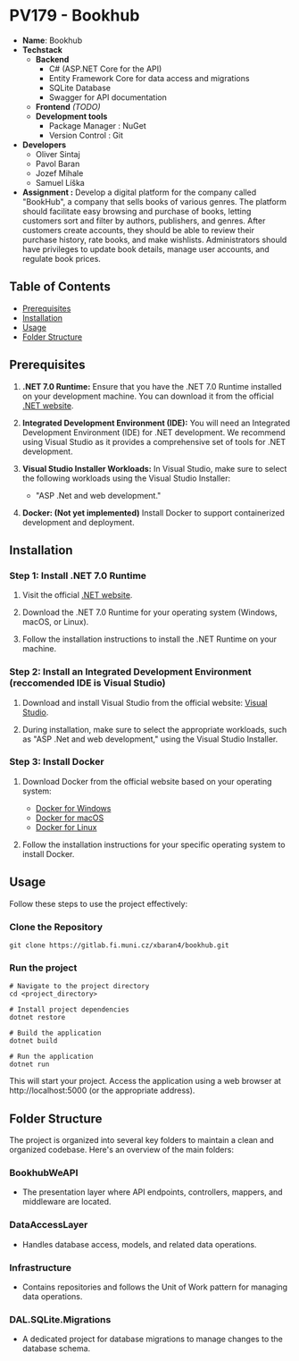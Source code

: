 # PV179 - Bookhub

- **Name**: Bookhub
- **Techstack**
   - **Backend**
      - C# (ASP.NET Core for the API)
      - Entity Framework Core for data access and migrations
      - SQLite Database
      - Swagger for API documentation
   - **Frontend** _(TODO)_
   - **Development tools**
      - Package Manager : NuGet
      - Version Control : Git
- **Developers**
  - Oliver Sintaj
  - Pavol Baran
  - Jozef Mihale
  - Samuel Líška
- **Assignment :** Develop a digital platform for the company called "BookHub", a company that sells books of various genres. The platform should facilitate easy browsing and purchase of books, letting customers sort and filter by authors, publishers, and genres. After customers create accounts, they should be able to review their purchase history, rate books, and make wishlists. Administrators should have privileges to update book details, manage user accounts, and regulate book prices.


## Table of Contents

- [Prerequisites](#prerequisites)
- [Installation](#installation)
- [Usage](#usage)
- [Folder Structure](#folder-structure)

## Prerequisites

1. **.NET 7.0 Runtime:**
   Ensure that you have the .NET 7.0 Runtime installed on your development machine. You can download it from the official [.NET website](https://dotnet.microsoft.com/download).

2. **Integrated Development Environment (IDE):**
   You will need an Integrated Development Environment (IDE) for .NET development. We recommend using Visual Studio as it provides a comprehensive set of tools for .NET development.

3. **Visual Studio Installer Workloads:**
   In Visual Studio, make sure to select the following workloads using the Visual Studio Installer:
     - "ASP .Net and web development."

4. **Docker: (Not yet implemented)**
  Install Docker to support containerized development and deployment.

## Installation

### Step 1: Install .NET 7.0 Runtime

1. Visit the official [.NET website](https://dotnet.microsoft.com/download).

2. Download the .NET 7.0 Runtime for your operating system (Windows, macOS, or Linux).

3. Follow the installation instructions to install the .NET Runtime on your machine.

### Step 2: Install an Integrated Development Environment (reccomended IDE is Visual Studio)

1. Download and install Visual Studio from the official website: [Visual Studio](https://visualstudio.microsoft.com/).

2. During installation, make sure to select the appropriate workloads, such as "ASP .Net and web development," using the Visual Studio Installer.

### Step 3: Install Docker

1. Download Docker from the official website based on your operating system:
   - [Docker for Windows](https://docs.docker.com/desktop/install/windows-install/)
   - [Docker for macOS](https://docs.docker.com/desktop/install/mac-install/)
   - [Docker for Linux](https://docs.docker.com/desktop/install/linux-install/)

2. Follow the installation instructions for your specific operating system to install Docker.


## Usage

Follow these steps to use the project effectively:

### Clone the Repository

```shell
git clone https://gitlab.fi.muni.cz/xbaran4/bookhub.git
```
### Run the project
```shell
# Navigate to the project directory
cd <project_directory>

# Install project dependencies
dotnet restore

# Build the application
dotnet build

# Run the application
dotnet run
```
This will start your project. Access the application using a web browser at http://localhost:5000 (or the appropriate address).

## Folder Structure

The project is organized into several key folders to maintain a clean and organized codebase. Here's an overview of the main folders:

### BookhubWeAPI

- The presentation layer where API endpoints, controllers, mappers, and middleware are located.

### DataAccessLayer

- Handles database access, models, and related data operations.

### Infrastructure

- Contains repositories and follows the Unit of Work pattern for managing data operations.

### DAL.SQLite.Migrations

- A dedicated project for database migrations to manage changes to the database schema.


